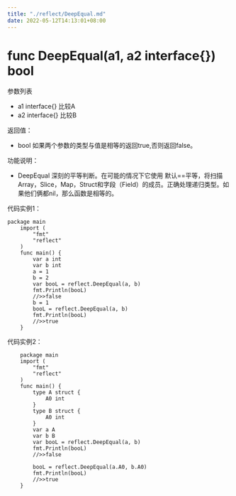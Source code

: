 ```yaml
---
title: "./reflect/DeepEqual.md"
date: 2022-05-12T14:13:01+08:00
---
```

# func DeepEqual(a1, a2 interface{}) bool

参数列表

- a1 interface{} 比较A
- a2 interface{} 比较B

返回值：

- bool 如果两个参数的类型与值是相等的返回true,否则返回false。

功能说明：

- DeepEqual 深刻的平等判断。在可能的情况下它使用 默认==平等，将扫描Array，Slice，Map，Struct和字段（Field）的成员。正确处理递归类型。如果他们俩都nil，那么函数是相等的。

代码实例1：

  	package main
		import (
		    "fmt"
		    "reflect"
		)
		func main() {
			var a int
			var b int
			a = 1
			b = 2
			var booL = reflect.DeepEqual(a, b)
			fmt.Println(booL)
			//>>false
			b = 1
			booL = reflect.DeepEqual(a, b)
			fmt.Println(booL)
			//>>true
		}

代码实例2：

		package main
		import (
		    "fmt"
		    "reflect"
		)
		func main() {
		 	type A struct {
				A0 int
			}
			type B struct {
				A0 int
			}
			var a A
			var b B
			var booL = reflect.DeepEqual(a, b)
			fmt.Println(booL)
			//>>false

			booL = reflect.DeepEqual(a.A0, b.A0)
			fmt.Println(booL)
			//>>true
		}

